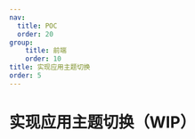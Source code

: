 ```yaml
---
nav:
  title: POC
  order: 20
group:
	title: 前端
	order: 10
title: 实现应用主题切换
order: 5
---
```


# 实现应用主题切换（WIP）

